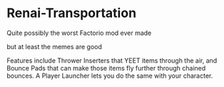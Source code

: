 # Renai-Transportation

Quite possibly the worst Factorio mod ever made

but at least the memes are good


  Features include Thrower Inserters that YEET items through the air, and Bounce Pads that can make those items fly further through chained bounces. A Player Launcher lets you do the same with your character.
